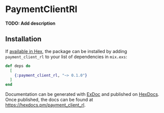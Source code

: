 # PaymentClientRl

**TODO: Add description**

## Installation

If [available in Hex](https://hex.pm/docs/publish), the package can be installed
by adding `payment_client_rl` to your list of dependencies in `mix.exs`:

```elixir
def deps do
  [
    {:payment_client_rl, "~> 0.1.0"}
  ]
end
```

Documentation can be generated with [ExDoc](https://github.com/elixir-lang/ex_doc)
and published on [HexDocs](https://hexdocs.pm). Once published, the docs can
be found at <https://hexdocs.pm/payment_client_rl>.

